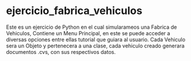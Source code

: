 # ejercicio_fabrica_vehiculos
Este es un ejercicio de Python
en el cual simularameos una Fabrica de Vehiculos,
Contiene un Menu Principal, en este se puede acceder a diversas opciones entre ellas tutorial que guiara al usuario.
Cada Vehiculo sera un Objeto y pertenecera a una clase, cada vehiculo creado generara documentos .cvs, con sus respectivos datos.
